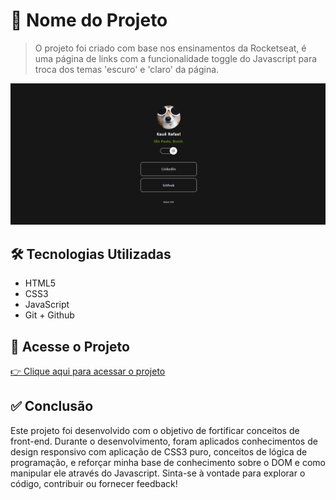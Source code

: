 # 🚀 Nome do Projeto

> O projeto foi criado com base nos ensinamentos da Rocketseat, é uma página de links com a funcionalidade toggle do Javascript para troca dos temas 'escuro' e 'claro' da página.

![Imagem do Projeto](./IMG/readME.png)

## 🛠️ Tecnologias Utilizadas

- HTML5
- CSS3
- JavaScript
- Git + Github

## 🔗 Acesse o Projeto

[👉 Clique aqui para acessar o projeto](https://kaue1881.github.io/Links-Kaue-R./)

## ✅ Conclusão

Este projeto foi desenvolvido com o objetivo de fortificar conceitos de front-end. Durante o desenvolvimento, foram aplicados conhecimentos de design responsivo com aplicação de CSS3 puro, conceitos de lógica de programação, e reforçar minha base de conhecimento sobre o DOM e como manipular ele através do Javascript. Sinta-se à vontade para explorar o código, contribuir ou fornecer feedback!
